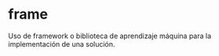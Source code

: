 # frame
Uso de framework o biblioteca de aprendizaje máquina para la implementación de una solución.
